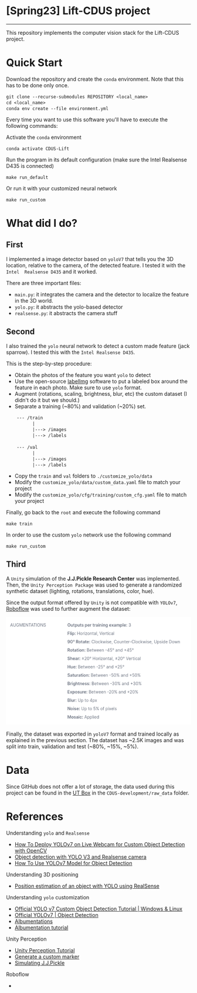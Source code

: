 # [Spring23] Lift-CDUS project
---
This repository implements the computer vision stack for the Lift-CDUS project.

# Quick Start

Download the repository and create the `conda` environment. Note that this has 
to be done only once.

```
git clone --recurse-submodules REPOSITORY <local_name>
cd <local_name>
conda env create --file environment.yml
```

Every time you want to use this software you'll have to execute the following 
commands:

Activate the `conda` environment 

```
conda activate CDUS-Lift
```

Run the program in its default configuration (make sure the Intel Realsense D435 
is connected)

```
make run_default
```

Or run it with your customized neural network

```
make run_custom
```

# What did I do?

## First
I implemented a image detector based on `yoloV7` that tells you the 3D location,
relative to the camera, of the detected feature. I tested it with the `Intel 
Realsense D435` and it worked.

There are three important files: 
- `main.py`: it integrates the camera and the detector to localize the feature 
in the 3D world. 
- `yolo.py`: it abstracts the yolo-based detector 
- `realsense.py`: it abstracts the camera stuff 

## Second
I also trained the `yolo` neural network to detect a custom made feature (jack 
sparrow). I tested this with the `Intel Realsense D435`.

This is the step-by-step procedure:

- Obtain the photos of the feature you want `yolo` to detect
- Use the open-source [labelImg](https://github.com/heartexlabs/labelImg) 
software to put a labeled box around the feature in each photo. Make sure to use
`yolo` format.
- Augment (rotations, scaling, brightness, blur, etc) the custom dataset 
(I didn't do it but we should.)
- Separate a training (\~80%) and validation (\~20%) set.
```
    --- /train
          |
          |---> /images
          |---> /labels
    
    --- /val
          |
          |---> /images
          |---> /labels
```
- Copy the `train` and `val` folders to `./customize_yolo/data`
- Modify the `customize_yolo/data/custom_data.yaml` file to match your project 
- Modify the `customize_yolo/cfg/training/custom_cfg.yaml` file to match your project 

Finally, go back to the `root` and execute the following command 

```
make train
```

In order to use the custom `yolo` network use the following command

```
make run_custom
```

## Third

A `Unity` simulation of the **J.J.Pickle Research Center** was implemented. 
Then, the `Unity Perception Package` was used to generate a randomized synthetic
dataset (lighting, rotations, translations, color, hue). 

Since the output format offered by `Unity` is not compatible with `YOLOv7`, 
[Roboflow](https://app.roboflow.com/) was used to further augment the dataset:

![Roboflow Augmentation](./doc/img/roboflow_augmentation.png)

Finally, the dataset was exported in `yoloV7` format and trained locally as 
explained in the previous section. The dataset has ~2.5K images and was split 
into train, validation and test (~80%, ~15%, ~5%).

# Data

Since GitHub does not offer a lot of storage, the data used during this project
can be found in the [UT Box](https://utexas.app.box.com/folder/193679796828) 
in the `CDUS-development/raw_data` folder.

# References

Understanding `yolo` and `Realsense`

- [How To Deploy YOLOv7 on Live Webcam for Custom Object Detection with OpenCV](https://www.youtube.com/watch?v=XzUMigbYRUI&t=452s)
- [Object detection with YOLO V3 and Realsense camera](https://www.youtube.com/watch?v=6Ps7oOqoJaw&t=376s)
- [How To Use YOLOv7 Model for Object Detection](https://www.youtube.com/watch?v=IboFrLHwxDg&t=10s)

Understanding 3D positioning

- [Position estimation of an object with YOLO using RealSense](https://www.youtube.com/watch?v=--81OoXMvlw&t=260s)

Understanding `yolo` customization

- [Official YOLO v7 Custom Object Detection Tutorial | Windows & Linux](https://www.youtube.com/watch?v=-QWxJ0j9EY8&t=1s)
- [Official YOLOv7 | Object Detection](https://www.youtube.com/watch?v=n0Lp59zjQPE&t=2s)
- [Albumentations](https://albumentations.ai/docs/)
- [Albumentation tutorial](https://www.youtube.com/watch?v=rAdLwKJBvPM&list=PLhhyoLH6IjfxeoooqP9rhU3HJIAVAJ3Vz&index=12&t=39s)

Unity Perception

- [Unity Perception Tutorial](https://www.youtube.com/watch?v=mkVE2Yhe454&t=1251s)
- [Generate a custom marker](https://www.youtube.com/watch?v=om6QtMb_wwo&t=146s)
- [Simulating J.J.Pickle](https://www.youtube.com/watch?v=ddy12WHqt-M&t=492s)

Roboflow

- 
